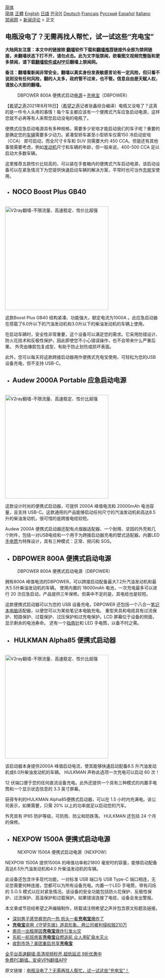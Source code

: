  <!-- 面包屑导航 --> <div class="breadcrumb"><!-- GTranslate: https://gtranslate.io/ -->  <div class="switcher notranslate">  <div class="selected">  <a href="#" onclick="return false;"> 简体</a>  </div>  <div class="option">  <a href="https://www.bannedbook.org" onclick="doGTranslate('zh-CN|zh-CN');jQuery('div.switcher div.selected a').html(jQuery(this).html());return false;" title="简体中文" class="nturl selected"> 简体</a>  <a href="https://www.bannedbook.org/zh-tw/" onclick="doGTranslate('zh-CN|zh-TW');jQuery('div.switcher div.selected a').html(jQuery(this).html());return false;" title="繁體中文" class="nturl"> 正體</a>  <a href="https://www.bannedbook.org/en/" onclick="doGTranslate('zh-CN|en');jQuery('div.switcher div.selected a').html(jQuery(this).html());return false;" title="English" class="nturl"> English</a>  <a href="https://www.bannedbook.org/ja/" onclick="doGTranslate('zh-CN|ja');jQuery('div.switcher div.selected a').html(jQuery(this).html());return false;" title="日本語" class="nturl"> 日語</a>  <a href="https://www.bannedbook.org/ko/" onclick="doGTranslate('zh-CN|ko');jQuery('div.switcher div.selected a').html(jQuery(this).html());return false;" title="한국어" class="nturl"> 한국어</a>  <a href="https://www.bannedbook.org/de/" onclick="doGTranslate('zh-CN|de');jQuery('div.switcher div.selected a').html(jQuery(this).html());return false;" title="Deutsch" class="nturl"> Deutsch</a>  <a href="https://www.bannedbook.org/fr/" onclick="doGTranslate('zh-CN|fr');jQuery('div.switcher div.selected a').html(jQuery(this).html());return false;" title="Français" class="nturl"> Français</a>  <a href="https://www.bannedbook.org/ru/" onclick="doGTranslate('zh-CN|ru');jQuery('div.switcher div.selected a').html(jQuery(this).html());return false;" title="Русский" class="nturl"> Русский</a>  <a href="https://www.bannedbook.org/es/" onclick="doGTranslate('zh-CN|es');jQuery('div.switcher div.selected a').html(jQuery(this).html());return false;" title="Español" class="nturl"> Español</a>  <a href="https://www.bannedbook.org/it/" onclick="doGTranslate('zh-CN|it');jQuery('div.switcher div.selected a').html(jQuery(this).html());return false;" title="Italiano" class="nturl"> Italiano</a>  </div>  </div>      <div class='breadcrumb-sub'><!-- Breadcrumb NavXT 6.3.0 --> <a href="https://www.bannedbook.org/" class="home">禁闻网</a> &gt; <a href="https://www.bannedbook.org/bnews/comments/" class="category">新闻评论</a> &gt; 正文</div></div><h2>电瓶没电了？无需再找人帮忙，试一试这些“充电宝”</h2> <p class="notice"><b>大陆网友注意：本文中的链接除 <a href="https://github.com/bannedbook/fanqiang" >翻墙</a>软件下载和<a href="https://github.com/killgcd/justmysocks/blob/master/README.md">翻墙推荐</a>链接外全部为禁网链接，未翻墙状态下打不开，请勿点击。此为文字版禁闻，欲看图文视频完整版和更多禁闻，请下载<a href="https://github.com/bannedbook/fanqiang">翻墙软件或APP</a>后翻墙上禁闻网。</p><p>备注：翻墙看新闻非常安全，翻墙以真实身份发表敏感言论有一定风险，但只看不说则没有任何风险，翻的人太多，政府管不过来，也不管。信息自由是天赋人权，请放心大胆的翻墙。</b></p>  <div class="entry"> <figure> <p><figcaption>DBPOWER 800A 便携式启动<a href="https://www.bannedbook.org/bnews/tag/%E7%94%B5%E6%BA%90/" class="st_tag internal_tag" rel="tag" title="标签 电源 下的日志">电源</a>＋<a href="https://www.bannedbook.org/bnews/tag/%E5%85%85%E7%94%B5%E5%AE%9D/" class="st_tag internal_tag" rel="tag" title="标签 充电宝 下的日志">充电宝</a>（DBPOWER）</figcaption></figure> <p>【<span class='wp_keywordlink_affiliate'><a href="https://www.soundofhope.org" title="希望之声" target="_blank">希望之声</a></span>2021年8月16日】（<a href="https://www.bannedbook.org/bnews/tag/%e5%b8%8c%e6%9c%9b%e4%b9%8b%e5%a3%b0/" class="st_tag internal_tag" rel="tag" title="标签 希望之声 下的日志">希望之声</a>记者张鑫综合编译）电瓶又没电了？这真的是一件令人头疼的事情！每个车主都应该有一个便携式汽车应急启动电源，这样您就不必再等有人来帮您启动没电的电瓶了。</p> <p>便携式应急启动电源具有多种规格，需要多少安培才能启动我们的车子呢？重要的是确定您的<a href="https://www.bannedbook.org/bnews/tag/%E8%BD%A6%E8%BE%86/" class="st_tag internal_tag" rel="tag" title="标签 车辆 下的日志">车辆</a>需要多少动力。紧凑型轿车甚至小型轿车仅需150 冷启动安培（CCA） 即可启动，而全尺寸卡车和 SUV 则需要大约 450 CCA。但是还有其他事情需要考虑，例如<a href="https://www.bannedbook.org/bnews/tag/%e5%8f%91%e5%8a%a8%e6%9c%ba/" class="st_tag internal_tag" rel="tag" title="标签 发动机 下的日志">发动机</a>尺寸和车辆的年龄，但一般来说，400-500 CCA 足以启动大多数车辆。</p> <p>这里推荐五款性价比较高的、可以装在手套箱内的便携式汽车启动电源，该启动设备可以在紧急情况下为您提供快速启动车辆的解决方案，平常时也可当作<a href="https://www.bannedbook.org/bnews/tag/%E5%85%85%E7%94%B5/" class="st_tag internal_tag" rel="tag" title="标签 充电 下的日志">充电</a>宝使用。</p> <ul> <li> <h2>NOCO Boost Plus GB40</h2> </li> </ul> <p><br/><a href="https://github.com/bannedbook/fanqiang/wiki/V2ray%E6%9C%BA%E5%9C%BA"><img src="https://raw.githubusercontent.com/bannedbook/fanqiang/master/v2ss/images/v2free.jpg" width="336" alt="V2ray翻墙-不限流量、高速稳定、性价比超强"></a><br/></p> <p>这款Boost Plus GB40 结构紧凑、功能强大，额定电流为1000A 。此应急启动器在搭载了6.0升以下的汽油发动机和3.0升以下的柴油发动机的车辆上使用。</p>  <p>在启动车辆时，安全性非常重要，这个设备可以满足您的需求。它采用防错设计、防火花技术和反极性保护，因此即使您不小心错误操作，也不会带来什么严重后果。 外壳由橡胶包复成型，有助于防止划伤或损坏表面。</p> <p>此外，您可以每天将这款跨接启动器用作便携式充电宝使用，可轻松为您的USB设备充电，但不支持 USB-C。</p> <ul> <li> <h2>Audew 2000A Portable 应急启动电源</h2> </li> </ul> <p><br/><a href="https://github.com/bannedbook/fanqiang/wiki/V2ray%E6%9C%BA%E5%9C%BA"><img src="https://raw.githubusercontent.com/bannedbook/fanqiang/master/v2ss/images/v2free.jpg" width="336" alt="V2ray翻墙-不限流量、高速稳定、性价比超强"></a><br/></p> <p>这款设计时尚的便携式启动器，可提供 2000A 峰值电流和 20000mAh 电池容量，且支持 USB-C。这款通用的产品能够启动任何尺寸的汽油发动机和高达8.5 升的柴油发动机，很可惜的是跨接电缆较短。</p> <p>Audew 2000A 便携式启动器还配有点烟器适配器、一个耐用、坚固的外壳和几个附件，包括一对USB电缆和一个用于为跨接启动器充电的壁式适配器。内置LED<a href="https://www.bannedbook.org/bnews/tag/%E6%89%8B%E7%94%B5%E7%AD%92/" class="st_tag internal_tag" rel="tag" title="标签 手电筒 下的日志">手电筒</a>为特殊设计，具有三种模式：正常、频闪和 SOS。</p>  <ul> <li> <h2>DBPOWER 800A 便携式启动电源</h2> </li> </ul> <figure><figcaption>DBPOWER 800A 便携式启动电源（DBPOWER）</figcaption></figure> <p>拥有800A 峰值电流的DBPOWER，可以跨接启动配备最大7.2升汽油发动机和最大5.5升柴油发动机的车辆。 使用内置的 18000mAh 电池，一次充电最多可以进行 20 次应急启动，产品提供三年保修。但美中不足的是，其电缆也是较短。</p> <p>这款便携式启动器可以为您的 USB 设备充电，DBPOWER 还包括一个八合一<a href="https://www.bannedbook.org/bnews/tag/%E7%AC%94%E8%AE%B0%E6%9C%AC%E7%94%B5%E8%84%91/" class="st_tag internal_tag" rel="tag" title="标签 笔记本电脑 下的日志">笔记本电脑</a>适配器，以便您可以为某些笔记本电脑充电。 重型夹具和电缆具有过流保护、短路保护、过载保护、过压保护和过充电保护。LCD 屏幕位于设备的侧面，显示剩余的电池寿命。 还有一个<a href="https://www.bannedbook.org/bnews/tag/%E6%8C%87%E5%8D%97%E9%92%88/" class="st_tag internal_tag" rel="tag" title="标签 指南针 下的日志">指南针</a>和 LED 手电筒，以备不时之需。</p> <ul> <li> <h2> HULKMAN Alpha85 便携式启动器</h2> </li> </ul> <p><br/><a href="https://github.com/bannedbook/fanqiang/wiki/V2ray%E6%9C%BA%E5%9C%BA"><img src="https://raw.githubusercontent.com/bannedbook/fanqiang/master/v2ss/images/v2free.jpg" width="336" alt="V2ray翻墙-不限流量、高速稳定、性价比超强"></a><br/></p> <p>该启动器本身提供2000A 峰值启动电流，使其能够快速启动配备8.5 升汽油发动机或6.0升柴油发动机的车辆。 HULKMAN 声称此选项一次充电可以启动 60 次！</p> <p>12 伏端口便于您的任何直流设备充电。此外还提供一个具有三种模式的内置手电筒和一个显示状态信息的 3.3 英寸屏幕。</p>  <p>获得专利的HULKMAN Alpha85便携式启动器，可以在 1.5 小时内充满电。该公司表示，如果需要，只需 20% 以上的功率就足以启动您的汽车。</p> <p>外壳具有 IP65 防护等级，可防雨、防尘和防跌落。 HULKMAN 还包括 24 个月的保修。</p> <ul> <li> <h2>NEXPOW 1500A 便携式启动电源</h2> </li> </ul> <figure><figcaption>NEXPOW 1500A 便携式启动电源（NEXPOW）</figcaption></figure> <p>NEXPOW 1500A 提供1500A 的峰值功率和21800 毫安时的容量，能够启动配备高达6.5升汽油发动机和4.0 升柴油发动机的车辆。</p> <p>此设备还包含许多现代功能，一对标准 USB 端口与 USB Type-C 端口相连，无论您需要何种连接，您都可以为所有设备充电。内置一个LED 手电筒，带有闪烁的 S.O.S 模式以应对紧急情况。该设备的安全功能包括防火花保护、反极性保护、过流保护、高温保护和过载保护。如果错误连接了电缆，设备会发出警报。</p> <p>本文章或节目经希望之声编辑制作，转载请注明希望之声并包含原文标题及链接。 </p>  <ul class='op-related-articles' title='相关阅读'> <li><a href='https://www.bannedbook.org/bnews/baitai/20200419/1315364.html' target='_blank'>深圳男子感觉裤兜内一热 低头一看<b>充电宝</b>爆炸了</a></li> <li><a href='https://www.bannedbook.org/bnews/baitai/20191204/1234784.html' target='_blank'><b>充电宝</b>盗用《守望先锋》道具形象，两公司被判侵权赔210万</a></li> <li><a href='https://www.bannedbook.org/bnews/baitai/20191127/1230771.html' target='_blank'>南京一出租屋因<b>充电宝</b>爆炸引发火灾</a></li> <li><a href='https://www.bannedbook.org/bnews/funmedia/20190905/1186215.html' target='_blank'>东航一航班旅客<b>充电宝</b>自燃返航 众人用矿泉水灭火</a></li> <li><a href='https://www.bannedbook.org/bnews/baitai/20190827/1181203.html' target='_blank'>收割市场？美团重启共享<b>充电宝</b></a></li> </ul> <p class="texttj"> <a href="https://github.com/bannedbook/fanqiang/wiki/V2ray%E6%9C%BA%E5%9C%BA" target="_blank">全平台高速翻墙:高清视频秒开,超低延迟,9折优惠中</a><br/> <a href="https://github.com/bannedbook/fanqiang/wiki/%E7%A6%81%E9%97%BB%E7%BD%91%E5%AE%89%E5%8D%93%E7%BF%BB%E5%A2%99%E6%96%B0%E9%97%BBAPP" target="_blank">免费PC翻墙、安卓VPN翻墙APP</a></p><p>原文链接：<a class="src_link"  href="https://www.soundofhope.org/post/535973" target="_blank">电瓶没电了？无需再找人帮忙，试一试这些“充电宝”！</a></p><a name='sharetosocial'></a>  <div style="margin-bottom:5px;padding-bottom:5px;clear:both"> <div id="archive-pix-1" class="banner-ads"> <!-- AuctionX Display platform tag START --> <div id="26318x728x90x621x_ADSLOT2" clicktrack="%%CLICK_URL_ESC%%"></div> <!-- AuctionX Display platform tag END --> </div> <div id="archive-pix-2" class="banner-ads"> <!-- AuctionX Display platform tag START --> <div id="26315x300x250x621x_ADSLOT2" clicktrack="%%CLICK_URL_ESC%%"></div> <!-- AuctionX Display platform tag END --> </div> </div>  <div id="archive-pix-1" class="banner-ads"> <!-- AuctionX Display platform tag START --> <div id="26318x728x90x621x_ADSLOT3" clicktrack="%%CLICK_URL_ESC%%"></div> <!-- AuctionX Display platform tag END --> </div> </div><!--END ENTRY--> 